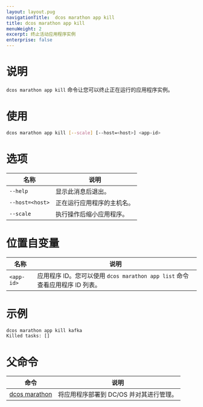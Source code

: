 ```yaml
---
layout: layout.pug
navigationTitle:  dcos marathon app kill
title: dcos marathon app kill
menuWeight: 2
excerpt: 终止活动应用程序实例
enterprise: false
---
```



# 说明

`dcos marathon app kill` 命令让您可以终止正在运行的应用程序实例。

# 使用

```bash
dcos marathon app kill [--scale] [--host=<host>] <app-id>
```

# 选项

| 名称 | 说明 |
|---------|-------------|
| `--help` | 显示此消息后退出。 |
| `--host=<host>` | 正在运行应用程序的主机名。|
| `--scale` | 执行操作后缩小应用程序。|

# 位置自变量

| 名称 | 说明 |
|---------|-------------|
| `<app-id>` | 应用程序 ID。您可以使用 `dcos marathon app list` 命令查看应用程序 ID 列表。|



# 示例

```bash
dcos marathon app kill kafka
Killed tasks: []
```

# 父命令

| 命令 | 说明 |
|---------|-------------|
| [dcos marathon](/dcos/cn/1.12/cli/command-reference/dcos-marathon/) | 将应用程序部署到 DC/OS 并对其进行管理。|